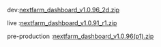 dev:[nextfarm_dashboard_v1.0.96_2d.zip](https://github.com/user-attachments/files/18531960/nextfarm_dashboard_v1.0.96_2d.zip)



live :[nextfarm_dashboard_v1.0.91_r1.zip](https://github.com/user-attachments/files/18321789/nextfarm_dashboard_v1.0.91_r1.zip)



pre-production :[nextfarm_dashboard_v1.0.96(p1).zip](https://github.com/user-attachments/files/18518580/nextfarm_dashboard_v1.0.96.p1.zip)
